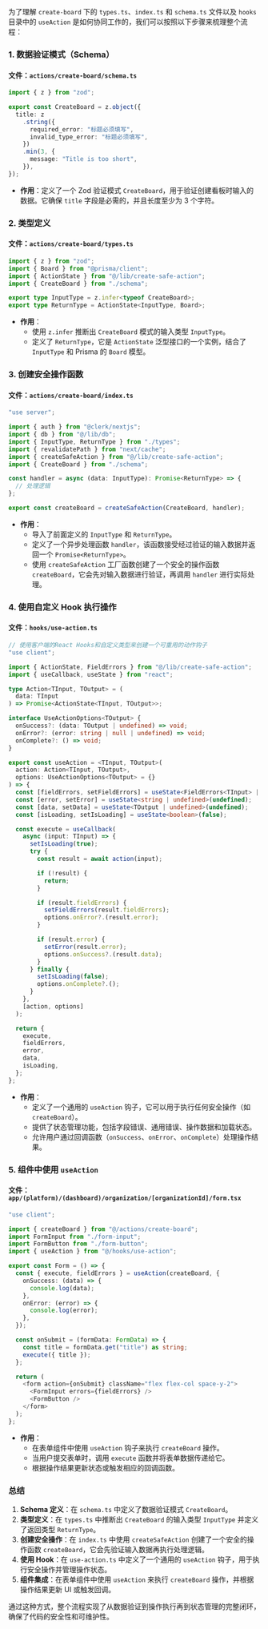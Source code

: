 为了理解 `create-board` 下的 `types.ts`、`index.ts` 和 `schema.ts` 文件以及 `hooks` 目录中的 `useAction` 是如何协同工作的，我们可以按照以下步骤来梳理整个流程：

### 1. 数据验证模式（Schema）

#### 文件：`actions/create-board/schema.ts`
```typescript
import { z } from "zod";

export const CreateBoard = z.object({
  title: z
    .string({
      required_error: "标题必须填写",
      invalid_type_error: "标题必须填写",
    })
    .min(3, {
      message: "Title is too short",
    }),
});
```

- **作用**：定义了一个 Zod 验证模式 `CreateBoard`，用于验证创建看板时输入的数据。它确保 `title` 字段是必需的，并且长度至少为 3 个字符。

### 2. 类型定义

#### 文件：`actions/create-board/types.ts`
```typescript
import { z } from "zod";
import { Board } from "@prisma/client";
import { ActionState } from "@/lib/create-safe-action";
import { CreateBoard } from "./schema";

export type InputType = z.infer<typeof CreateBoard>;
export type ReturnType = ActionState<InputType, Board>;
```

- **作用**：
  - 使用 `z.infer` 推断出 `CreateBoard` 模式的输入类型 `InputType`。
  - 定义了 `ReturnType`，它是 `ActionState` 泛型接口的一个实例，结合了 `InputType` 和 Prisma 的 `Board` 模型。

### 3. 创建安全操作函数

#### 文件：`actions/create-board/index.ts`
```typescript
"use server";

import { auth } from "@clerk/nextjs";
import { db } from "@/lib/db";
import { InputType, ReturnType } from "./types";
import { revalidatePath } from "next/cache";
import { createSafeAction } from "@/lib/create-safe-action";
import { CreateBoard } from "./schema";

const handler = async (data: InputType): Promise<ReturnType> => {
  // 处理逻辑
};

export const createBoard = createSafeAction(CreateBoard, handler);
```

- **作用**：
  - 导入了前面定义的 `InputType` 和 `ReturnType`。
  - 定义了一个异步处理函数 `handler`，该函数接受经过验证的输入数据并返回一个 `Promise<ReturnType>`。
  - 使用 `createSafeAction` 工厂函数创建了一个安全的操作函数 `createBoard`，它会先对输入数据进行验证，再调用 `handler` 进行实际处理。

### 4. 使用自定义 Hook 执行操作

#### 文件：`hooks/use-action.ts`
```typescript
// 使用客户端的React Hooks和自定义类型来创建一个可重用的动作钩子
"use client";

import { ActionState, FieldErrors } from "@/lib/create-safe-action";
import { useCallback, useState } from "react";

type Action<TInput, TOutput> = (
  data: TInput
) => Promise<ActionState<TInput, TOutput>>;

interface UseActionOptions<TOutput> {
  onSuccess?: (data: TOutput | undefined) => void;
  onError?: (error: string | null | undefined) => void;
  onComplete?: () => void;
}

export const useAction = <TInput, TOutput>(
  action: Action<TInput, TOutput>,
  options: UseActionOptions<TOutput> = {}
) => {
  const [fieldErrors, setFieldErrors] = useState<FieldErrors<TInput> | undefined>(undefined);
  const [error, setError] = useState<string | undefined>(undefined);
  const [data, setData] = useState<TOutput | undefined>(undefined);
  const [isLoading, setIsLoading] = useState<boolean>(false);

  const execute = useCallback(
    async (input: TInput) => {
      setIsLoading(true);
      try {
        const result = await action(input);

        if (!result) {
          return;
        }

        if (result.fieldErrors) {
          setFieldErrors(result.fieldErrors);
          options.onError?.(result.error);
        }

        if (result.error) {
          setError(result.error);
          options.onSuccess?.(result.data);
        }
      } finally {
        setIsLoading(false);
        options.onComplete?.();
      }
    },
    [action, options]
  );

  return {
    execute,
    fieldErrors,
    error,
    data,
    isLoading,
  };
};
```

- **作用**：
  - 定义了一个通用的 `useAction` 钩子，它可以用于执行任何安全操作（如 `createBoard`）。
  - 提供了状态管理功能，包括字段错误、通用错误、操作数据和加载状态。
  - 允许用户通过回调函数（`onSuccess`、`onError`、`onComplete`）处理操作结果。

### 5. 组件中使用 `useAction`

#### 文件：`app/(platform)/(dashboard)/organization/[organizationId]/form.tsx`
```typescript
"use client";

import { createBoard } from "@/actions/create-board";
import FormInput from "./form-input";
import FormButton from "./form-button";
import { useAction } from "@/hooks/use-action";

export const Form = () => {
  const { execute, fieldErrors } = useAction(createBoard, {
    onSuccess: (data) => {
      console.log(data);
    },
    onError: (error) => {
      console.log(error);
    },
  });

  const onSubmit = (formData: FormData) => {
    const title = formData.get("title") as string;
    execute({ title });
  };

  return (
    <form action={onSubmit} className="flex flex-col space-y-2">
      <FormInput errors={fieldErrors} />
      <FormButton />
    </form>
  );
};
```

- **作用**：
  - 在表单组件中使用 `useAction` 钩子来执行 `createBoard` 操作。
  - 当用户提交表单时，调用 `execute` 函数并将表单数据传递给它。
  - 根据操作结果更新状态或触发相应的回调函数。

### 总结

1. **Schema 定义**：在 `schema.ts` 中定义了数据验证模式 `CreateBoard`。
2. **类型定义**：在 `types.ts` 中推断出 `CreateBoard` 的输入类型 `InputType` 并定义了返回类型 `ReturnType`。
3. **创建安全操作**：在 `index.ts` 中使用 `createSafeAction` 创建了一个安全的操作函数 `createBoard`，它会先验证输入数据再执行处理逻辑。
4. **使用 Hook**：在 `use-action.ts` 中定义了一个通用的 `useAction` 钩子，用于执行安全操作并管理操作状态。
5. **组件集成**：在表单组件中使用 `useAction` 来执行 `createBoard` 操作，并根据操作结果更新 UI 或触发回调。

通过这种方式，整个流程实现了从数据验证到操作执行再到状态管理的完整闭环，确保了代码的安全性和可维护性。